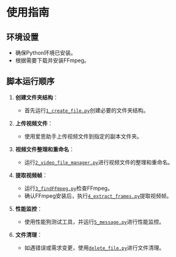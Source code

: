 # 使用指南

## 环境设置
- 确保Python环境已安装。
- 根据需要下载并安装FFmpeg。

## 脚本运行顺序
1. **创建文件夹结构**：
   - 首先运行[`1_create_file.py`](自动化操作/1_create_file.py)创建必要的文件夹结构。

2. **上传视频文件**：
   - 使用爱思助手上传视频文件到指定的副本文件夹。

3. **视频文件整理和重命名**：
   - 运行[`2_video_file_manager.py`](自动化操作/2_video_file_manager.py)进行视频文件的整理和重命名。

4. **提取视频帧**：
   - 运行[`3_findFFmpeg.py`](自动化操作/3_findFFmpeg.py)检查FFmpeg。
   - 确认FFmpeg安装后，执行[`4_extract_frames.py`](自动化操作/4_extract_frames.py)提取视频帧。

6. **性能监控**：
   - 使用性能狗测试工具，并运行[`5_message.py`](自动化操作/5_message.py)进行性能监控。

7. **文件清理**：
   - 如遇错误或需求变更，使用[`delete_file.py`](自动化操作/delete_file.py)进行文件清理。
   
